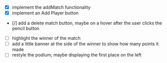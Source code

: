 - [x] implement the addMatch functionality
- [x] implement an Add Player button
- [/] add a delete match button, maybe on a hover after the user clicks the pencil button
- [ ] highlight the winner of the match
- [ ] add a little banner at the side of the winner to show how many points it made
- [ ] restyle the podium; maybe displaying the first place on the left
